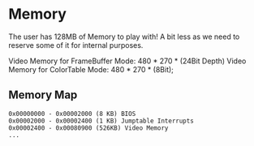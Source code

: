 # Memory

The user has 128MB of Memory to play with! A bit less as we need to reserve some of it for internal purposes.

Video Memory for FrameBuffer Mode: 480 * 270 * (24Bit Depth)
Video Memory for ColorTable Mode: 480 * 270 * (8Bit);

## Memory Map
```
0x00000000 - 0x00002000 (8 KB) BIOS
0x00002000 - 0x00002400 (1 KB) Jumptable Interrupts
0x00002400 - 0x00080900 (526KB) Video Memory
...
```